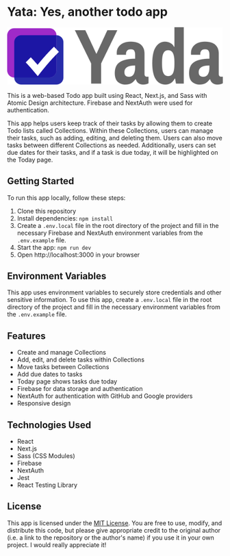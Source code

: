 # Yata: Yes, another todo app
![Yata Logo](./public//logo_full.svg)

This is a web-based Todo app built using React, Next.js, and Sass with Atomic Design architecture. Firebase and NextAuth were used for authentication.

This app helps users keep track of their tasks by allowing them to create Todo lists called Collections. Within these Collections, users can manage their tasks, such as adding, editing, and deleting them. Users can also move tasks between different Collections as needed. Additionally, users can set due dates for their tasks, and if a task is due today, it will be highlighted on the Today page.


## Getting Started
To run this app locally, follow these steps:

1. Clone this repository
2. Install dependencies: `npm install`
3. Create a `.env.local` file in the root directory of the project and fill in the necessary Firebase and NextAuth environment variables from the `.env.example` file.
4. Start the app: `npm run dev`
5. Open http://localhost:3000 in your browser

## Environment Variables

This app uses environment variables to securely store credentials and other sensitive information. To use this app, create a `.env.local` file in the root directory of the project and fill in the necessary environment variables from the `.env.example` file.

## Features

- Create and manage Collections
- Add, edit, and delete tasks within Collections
- Move tasks between Collections
- Add due dates to tasks
- Today page shows tasks due today
- Firebase for data storage and authentication
- NextAuth for authentication with GitHub and Google providers
- Responsive design

## Technologies Used

- React
- Next.js
- Sass (CSS Modules)
- Firebase
- NextAuth
- Jest
- React Testing Library

## License

This app is licensed under the [MIT License](https://opensource.org/licenses/MIT). You are free to use, modify, and distribute this code, but please give appropriate credit to the original author (i.e. a link to the repository or the author's name) if you use it in your own project. I would really appreciate it!
